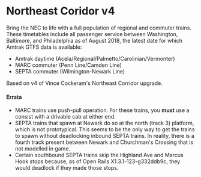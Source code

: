 # Northeast Coridor v4

Bring the NEC to life with a full population of regional and commuter trains.
These timetables include all passenger service between Washington, Baltimore,
and Philadelphia as of August 2018, the latest date for which Amtrak GTFS data
is available:

* Amtrak daytime (Acela/Regional/Palmetto/Carolinian/Vermonter)
* MARC commuter (Penn Line/Camden Line)
* SEPTA commuter (Wilmington-Newark Line)

Based on v4 of Vince Cockeram's Northeast Corridor upgrade.

#### Errata

* MARC trains use push-pull operation. For these trains, you **must** use a
  consist with a drivable cab at either end.
* SEPTA trains that spawn at Newark do so at the north (track 3) platform, which
  is not prototypical. This seems to be the only way to get the trains to spawn
  without deadlocking inbound SEPTA trains. In reality, there is a fourth track
  present between Newark and Churchman's Crossing that is not modelled in game.
* Certain southbound SEPTA trains skip the Highland Ave and Marcus Hook stops
  because, as of Open Rails X1.3.1-123-g332ddb9c, they would deadlock if they
  made those stops.
